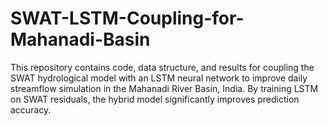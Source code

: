 # SWAT-LSTM-Coupling-for-Mahanadi-Basin
This repository contains code, data structure, and results for coupling the SWAT hydrological model with an LSTM neural network to improve daily streamflow simulation in the Mahanadi River Basin, India. By training LSTM on SWAT residuals, the hybrid model significantly improves prediction accuracy.

